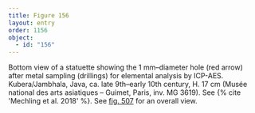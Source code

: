 ```yaml
---
title: Figure 156
layout: entry
order: 1156
object:
  - id: "156"
---
```


Bottom view of a statuette showing the 1 mm–diameter hole (red arrow) after metal sampling (drillings) for elemental analysis by ICP-AES. Kubera/Jambhala, Java, ca. late 9th–early 10th century, H. 17 cm (Musée national des arts asiatiques – Guimet, Paris, inv. MG 3619). See {% cite 'Mechling et al. 2018' %}. See [fig. 507](/visual-atlas/507/) for an overall view.
